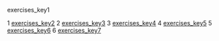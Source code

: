 exercises_key1

1 [exercises_key2](https://www.englisch-hilfen.de/en/exercises/word_order/sentences6.htm)
2 [exercises_key3](https://www.englisch-hilfen.de/en/exercises/word_order/sentences7.htm)
3 [exercises_key4](https://www.english-4u.de/en/grammar-exercises/word-order.htm)
4 [exercises_key5](https://www.english-4u.de/en/grammar-exercises/word-order2.htm)
5 [exercises_key6](https://www.english-4u.de/en/grammar-exercises/word-order3.htm)
6 [exercises_key7](https://www.learnamericanenglishonline.com/Orange%20Level/Exercises_for_the_Orange_Level/Exercise_3_subjects_verbs_direct_objects.html)
